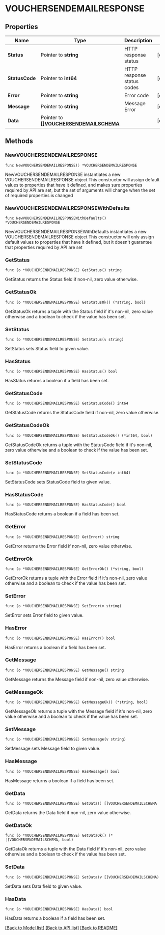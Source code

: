 # VOUCHERSENDEMAILRESPONSE

## Properties

Name | Type | Description | Notes
------------ | ------------- | ------------- | -------------
**Status** | Pointer to **string** | HTTP response status | [optional] 
**StatusCode** | Pointer to **int64** | HTTP response status codes | [optional] 
**Error** | Pointer to **string** | Error code | [optional] 
**Message** | Pointer to **string** | Message Error | [optional] 
**Data** | Pointer to [**[]VOUCHERSENDEMAILSCHEMA**](VOUCHERSENDEMAILSCHEMA.md) |  | [optional] 

## Methods

### NewVOUCHERSENDEMAILRESPONSE

`func NewVOUCHERSENDEMAILRESPONSE() *VOUCHERSENDEMAILRESPONSE`

NewVOUCHERSENDEMAILRESPONSE instantiates a new VOUCHERSENDEMAILRESPONSE object
This constructor will assign default values to properties that have it defined,
and makes sure properties required by API are set, but the set of arguments
will change when the set of required properties is changed

### NewVOUCHERSENDEMAILRESPONSEWithDefaults

`func NewVOUCHERSENDEMAILRESPONSEWithDefaults() *VOUCHERSENDEMAILRESPONSE`

NewVOUCHERSENDEMAILRESPONSEWithDefaults instantiates a new VOUCHERSENDEMAILRESPONSE object
This constructor will only assign default values to properties that have it defined,
but it doesn't guarantee that properties required by API are set

### GetStatus

`func (o *VOUCHERSENDEMAILRESPONSE) GetStatus() string`

GetStatus returns the Status field if non-nil, zero value otherwise.

### GetStatusOk

`func (o *VOUCHERSENDEMAILRESPONSE) GetStatusOk() (*string, bool)`

GetStatusOk returns a tuple with the Status field if it's non-nil, zero value otherwise
and a boolean to check if the value has been set.

### SetStatus

`func (o *VOUCHERSENDEMAILRESPONSE) SetStatus(v string)`

SetStatus sets Status field to given value.

### HasStatus

`func (o *VOUCHERSENDEMAILRESPONSE) HasStatus() bool`

HasStatus returns a boolean if a field has been set.

### GetStatusCode

`func (o *VOUCHERSENDEMAILRESPONSE) GetStatusCode() int64`

GetStatusCode returns the StatusCode field if non-nil, zero value otherwise.

### GetStatusCodeOk

`func (o *VOUCHERSENDEMAILRESPONSE) GetStatusCodeOk() (*int64, bool)`

GetStatusCodeOk returns a tuple with the StatusCode field if it's non-nil, zero value otherwise
and a boolean to check if the value has been set.

### SetStatusCode

`func (o *VOUCHERSENDEMAILRESPONSE) SetStatusCode(v int64)`

SetStatusCode sets StatusCode field to given value.

### HasStatusCode

`func (o *VOUCHERSENDEMAILRESPONSE) HasStatusCode() bool`

HasStatusCode returns a boolean if a field has been set.

### GetError

`func (o *VOUCHERSENDEMAILRESPONSE) GetError() string`

GetError returns the Error field if non-nil, zero value otherwise.

### GetErrorOk

`func (o *VOUCHERSENDEMAILRESPONSE) GetErrorOk() (*string, bool)`

GetErrorOk returns a tuple with the Error field if it's non-nil, zero value otherwise
and a boolean to check if the value has been set.

### SetError

`func (o *VOUCHERSENDEMAILRESPONSE) SetError(v string)`

SetError sets Error field to given value.

### HasError

`func (o *VOUCHERSENDEMAILRESPONSE) HasError() bool`

HasError returns a boolean if a field has been set.

### GetMessage

`func (o *VOUCHERSENDEMAILRESPONSE) GetMessage() string`

GetMessage returns the Message field if non-nil, zero value otherwise.

### GetMessageOk

`func (o *VOUCHERSENDEMAILRESPONSE) GetMessageOk() (*string, bool)`

GetMessageOk returns a tuple with the Message field if it's non-nil, zero value otherwise
and a boolean to check if the value has been set.

### SetMessage

`func (o *VOUCHERSENDEMAILRESPONSE) SetMessage(v string)`

SetMessage sets Message field to given value.

### HasMessage

`func (o *VOUCHERSENDEMAILRESPONSE) HasMessage() bool`

HasMessage returns a boolean if a field has been set.

### GetData

`func (o *VOUCHERSENDEMAILRESPONSE) GetData() []VOUCHERSENDEMAILSCHEMA`

GetData returns the Data field if non-nil, zero value otherwise.

### GetDataOk

`func (o *VOUCHERSENDEMAILRESPONSE) GetDataOk() (*[]VOUCHERSENDEMAILSCHEMA, bool)`

GetDataOk returns a tuple with the Data field if it's non-nil, zero value otherwise
and a boolean to check if the value has been set.

### SetData

`func (o *VOUCHERSENDEMAILRESPONSE) SetData(v []VOUCHERSENDEMAILSCHEMA)`

SetData sets Data field to given value.

### HasData

`func (o *VOUCHERSENDEMAILRESPONSE) HasData() bool`

HasData returns a boolean if a field has been set.


[[Back to Model list]](../README.md#documentation-for-models) [[Back to API list]](../README.md#documentation-for-api-endpoints) [[Back to README]](../README.md)



